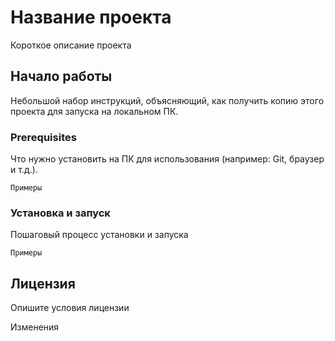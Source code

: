 # Название проекта

Короткое описание проекта

## Начало работы

Небольшой набор инструкций, объясняющий, как получить копию этого проекта для запуска на локальном ПК.

### Prerequisites

Что нужно установить на ПК для использования (например: Git, браузер и т.д.).

```
Примеры
```

### Установка и запуск

Пошаговый процесс установки и запуска

```
Примеры
```

## Лицензия

Опишите условия лицензии

Изменения

